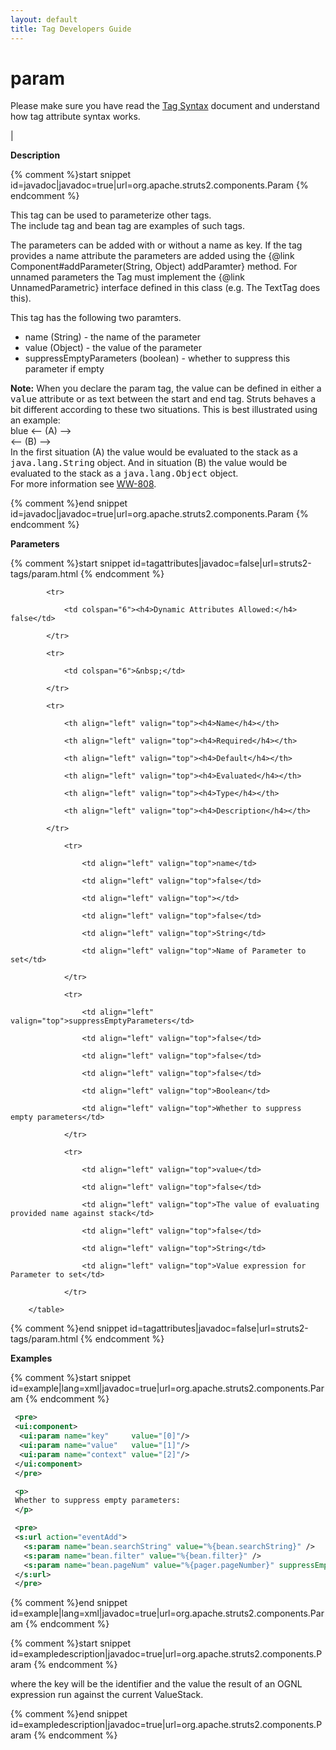 ```yaml
---
layout: default
title: Tag Developers Guide
---
```


# param


Please make sure you have read the [Tag Syntax](tag-syntax.html) document and understand how tag attribute syntax works.

| 

__Description__



{% comment %}start snippet id=javadoc|javadoc=true|url=org.apache.struts2.components.Param {% endcomment %}
<p> <p>This tag can be used to parameterize other tags.<br>
 The include tag and bean tag are examples of such tags.
 </p>

 <p>
 The parameters can be added with or without a name as key.
 If the tag provides a name attribute the parameters are added using the
 {@link Component#addParameter(String, Object) addParamter} method.
 For unnamed parameters the Tag must implement the {@link UnnamedParametric} interface defined in
 this class (e.g. The TextTag does this).
 </p>

 <p>
 This tag has the following two paramters.
 </p>
 <!-- START SNIPPET: params -->
 <ul>
      <li>name (String) - the name of the parameter</li>
      <li>value (Object) - the value of the parameter</li>
      <li>suppressEmptyParameters (boolean) - whether to suppress this parameter if empty</li>
 </ul>
 <!-- END SNIPPET: params -->
 <p>
 <b>Note:</b>
 When you declare the param tag, the value can be defined in either a <tt>value</tt> attribute or
 as text between the start and end tag. Struts behaves a bit different according to these two situations.
 This is best illustrated using an example:
 <br><param name="color">blue</param> <-- (A) -->
 <br><param name="color" value="blue"/> <-- (B) -->
 <br>In the first situation (A) the value would be evaluated to the stack as a <tt>java.lang.String</tt> object.
 And in situation (B) the value would be evaluated to the stack as a <tt>java.lang.Object</tt> object.
 <br>For more information see <a href="https://issues.apache.org/jira/browse/WW-808">WW-808</a>.
 </p>
</p>
{% comment %}end snippet id=javadoc|javadoc=true|url=org.apache.struts2.components.Param {% endcomment %}

__Parameters__



{% comment %}start snippet id=tagattributes|javadoc=false|url=struts2-tags/param.html {% endcomment %}
<p>		<table width="100%">

			<tr>

				<td colspan="6"><h4>Dynamic Attributes Allowed:</h4> false</td>

			</tr>

			<tr>

				<td colspan="6">&nbsp;</td>

			</tr>

			<tr>

				<th align="left" valign="top"><h4>Name</h4></th>

				<th align="left" valign="top"><h4>Required</h4></th>

				<th align="left" valign="top"><h4>Default</h4></th>

				<th align="left" valign="top"><h4>Evaluated</h4></th>

				<th align="left" valign="top"><h4>Type</h4></th>

				<th align="left" valign="top"><h4>Description</h4></th>

			</tr>

				<tr>

					<td align="left" valign="top">name</td>

					<td align="left" valign="top">false</td>

					<td align="left" valign="top"></td>

					<td align="left" valign="top">false</td>

					<td align="left" valign="top">String</td>

					<td align="left" valign="top">Name of Parameter to set</td>

				</tr>

				<tr>

					<td align="left" valign="top">suppressEmptyParameters</td>

					<td align="left" valign="top">false</td>

					<td align="left" valign="top">false</td>

					<td align="left" valign="top">false</td>

					<td align="left" valign="top">Boolean</td>

					<td align="left" valign="top">Whether to suppress empty parameters</td>

				</tr>

				<tr>

					<td align="left" valign="top">value</td>

					<td align="left" valign="top">false</td>

					<td align="left" valign="top">The value of evaluating provided name against stack</td>

					<td align="left" valign="top">false</td>

					<td align="left" valign="top">String</td>

					<td align="left" valign="top">Value expression for Parameter to set</td>

				</tr>

		</table>

</p>
{% comment %}end snippet id=tagattributes|javadoc=false|url=struts2-tags/param.html {% endcomment %}

__Examples__



{% comment %}start snippet id=example|lang=xml|javadoc=true|url=org.apache.struts2.components.Param {% endcomment %}

```xml
 <pre>
 <ui:component>
  <ui:param name="key"     value="[0]"/>
  <ui:param name="value"   value="[1]"/>
  <ui:param name="context" value="[2]"/>
 </ui:component>
 </pre>

 <p>
 Whether to suppress empty parameters:
 </p>

 <pre>
 <s:url action="eventAdd">
   <s:param name="bean.searchString" value="%{bean.searchString}" />
   <s:param name="bean.filter" value="%{bean.filter}" />
   <s:param name="bean.pageNum" value="%{pager.pageNumber}" suppressEmptyParameters="true" />
 </s:url>
 </pre>

```

{% comment %}end snippet id=example|lang=xml|javadoc=true|url=org.apache.struts2.components.Param {% endcomment %}


{% comment %}start snippet id=exampledescription|javadoc=true|url=org.apache.struts2.components.Param {% endcomment %}
<p> where the key will be the identifier and the value the result of an OGNL expression run against the current
 ValueStack.
</p>
{% comment %}end snippet id=exampledescription|javadoc=true|url=org.apache.struts2.components.Param {% endcomment %}

